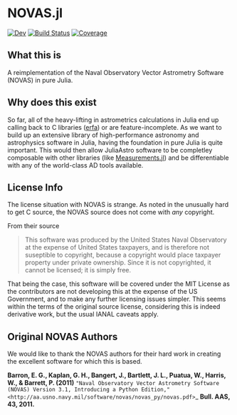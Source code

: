 # NOVAS.jl

[![Dev](https://img.shields.io/badge/docs-dev-blue.svg)](https://kiranshila.github.io/NOVAS.jl/dev)
[![Build Status](https://github.com/kiranshila/NOVAS.jl/actions/workflows/CI.yml/badge.svg?branch=main)](https://github.com/kiranshila/NOVAS.jl/actions/workflows/CI.yml?query=branch%3Amain)
[![Coverage](https://codecov.io/gh/kiranshila/NOVAS.jl/branch/main/graph/badge.svg)](https://codecov.io/gh/kiranshila/NOVAS.jl)

## What this is

A reimplementation of the Naval Observatory Vector Astrometry Software (NOVAS) in pure Julia.

## Why does this exist

So far, all of the heavy-lifting in astrometrics calculations in Julia end up calling back to C libraries ([erfa](https://github.com/JuliaAstro/ERFA.jl)) or are feature-incomplete. As we want to build up an extensive library of high-performance astronomy and astrophysics software in Julia, having the foundation in pure Julia is quite important. This would then allow JuliaAstro software to be completley composable with other libraries (like [Measurements.jl](https://github.com/JuliaPhysics/Measurements.jl)) and be differentiable with any of the world-class AD tools available.

## License Info

The license situation with NOVAS is strange. As noted in the unusually hard to get C source, the NOVAS source does not come with *any* copyright.

From their source
> This software was produced by the United States Naval Observatory at the 
> expense of United States taxpayers, and is therefore not suseptible to
> copyright, because a copyright would place taxpayer property under
> private ownership. Since it is not copyrighted, it cannot be licensed;
> it is simply free.

That being the case, this software will be covered under the MIT License as the contributors are not developing this at the expense of the US Government, and to make any further licensing issues simpler. This seems within the terms of the original source license, considering this is indeed derivative work, but the usual IANAL caveats apply.

## Original NOVAS Authors

We would like to thank the NOVAS authors for their hard work in creating the excellent software for which this is based.

**Barron, E. G., Kaplan, G. H., Bangert, J., Bartlett, J. L., Puatua, W., Harris, W., & Barrett, P. (2011)** `"Naval Observatory Vector Astrometry Software (NOVAS) Version 3.1, Introducing a Python Edition," <http://aa.usno.navy.mil/software/novas/novas_py/novas.pdf>`_ **Bull. AAS, 43, 2011.**